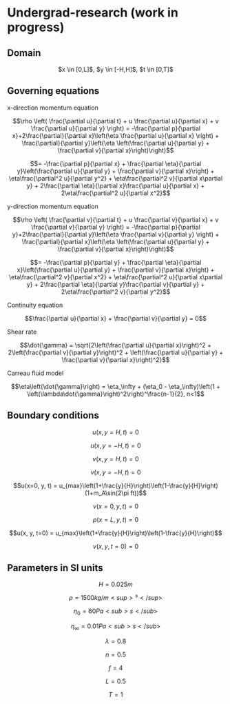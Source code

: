 # Undergrad-research (work in progress)

## Domain

<p align="center">$x \in [0,L]$,  $y \in [-H,H]$, $t \in [0,T]$</p>

## Governing equations

x-direction momentum equation

$$\rho \left( \frac{\partial u}{\partial t} + u \frac{\partial u}{\partial x} + v \frac{\partial u}{\partial y} \right)
 = -\frac{\partial p}{\partial x}+2\frac{\partial}{\partial x}\left(\eta \frac{\partial u}{\partial x} \right) + \frac{\partial}{\partial y}\left(\eta \left(\frac{\partial u}{\partial y} + \frac{\partial v}{\partial x}\right)\right)$$

$$= -\frac{\partial p}{\partial x} + \frac{\partial \eta}{\partial y}\left(\frac{\partial u}{\partial y} + \frac{\partial v}{\partial x}\right) + \eta\frac{\partial^2 u}{\partial y^2} + \eta\frac{\partial^2 v}{\partial x\partial y} + 2\frac{\partial \eta}{\partial x}\frac{\partial u}{\partial x} + 2\eta\frac{\partial^2 u}{\partial x^2}$$


y-direction momentum equation

$$\rho \left( \frac{\partial v}{\partial t} + u \frac{\partial v}{\partial x} + v \frac{\partial v}{\partial y} \right)
= -\frac{\partial p}{\partial y}+2\frac{\partial}{\partial y}\left(\eta \frac{\partial v}{\partial y} \right) + \frac{\partial}{\partial x}\left(\eta \left(\frac{\partial u}{\partial y} + \frac{\partial v}{\partial x}\right)\right)$$

$$= -\frac{\partial p}{\partial y} + \frac{\partial \eta}{\partial x}\left(\frac{\partial u}{\partial y} + \frac{\partial v}{\partial x}\right) + \eta\frac{\partial^2 v}{\partial x^2} + \eta\frac{\partial^2 u}{\partial x\partial y} + 2\frac{\partial \eta}{\partial y}\frac{\partial v}{\partial y} + 2\eta\frac{\partial^2 v}{\partial y^2}$$



Continuity equation

$$\frac{\partial u}{\partial x} + \frac{\partial v}{\partial y} = 0$$

Shear rate

$$\dot{\gamma} = \sqrt{2\left(\frac{\partial u}{\partial x}\right)^2 + 2\left(\frac{\partial v}{\partial y}\right)^2 + \left(\frac{\partial u}{\partial y} + \frac{\partial v}{\partial x}\right)^2}$$

Carreau fluid model

$$\eta\left(\dot{\gamma}\right) = \eta_\infty + (\eta_0 - \eta_\infty)\left(1 + \left(\lambda\dot{\gamma}\right)^2\right)^\frac{n-1}{2}, n<1$$

## Boundary conditions

$$u(x, y=H, t) = 0$$

$$u(x, y=-H, t) = 0$$

$$v(x, y=H, t) = 0$$

$$v(x, y=-H, t) = 0$$

$$u(x=0, y, t) = u_{max}\left(1+\frac{y}{H}\right)\left(1-\frac{y}{H}\right)(1+m_A\sin(2\pi ft))$$

$$v(x=0, y, t) = 0$$

$$p(x=L, y, t) = 0$$

$$u(x, y, t=0) = u_{max}\left(1+\frac{y}{H}\right)\left(1-\frac{y}{H}\right)$$

$$v(x, y, t=0) = 0$$

## Parameters in SI units

$$H = 0.025 m$$

$$\rho = 1500 kg/m<sup>³</sup>$$

$$\eta_0 = 60 Pa<sub>s</sub>$$

$$\eta_\infty = 0.01 Pa<sub>s</sub>$$

$$\lambda = 0.8$$

$$n = 0.5$$

$$f = 4$$

$$L = 0.5$$

$$T = 1$$

